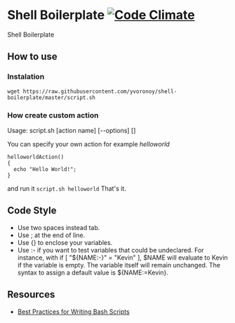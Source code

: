 # Shell Boilerplate [![Code Climate](https://codeclimate.com/github/yvoronoy/shell-boilerplate/badges/gpa.svg)](https://codeclimate.com/github/yvoronoy/shell-boilerplate)
Shell Boilerplate

## How to use
### Instalation
```
wget https://raw.githubusercontent.com/yvoronoy/shell-boilerplate/master/script.sh
```
### How create custom action
Usage:
  script.sh [action name] [--options] [<arguments>]

You can specify your own action for example _helloworld_
```
helloworldAction()
{
  echo "Hello World!";
}
```
and run it `script.sh helloworld`
That's it.

## Code Style
- Use two spaces instead tab.
- Use ; at the end of line.
- Use {} to enclose your variables.
- Use :- if you want to test variables that could be undeclared. For instance, with if [ "${NAME:-}" = "Kevin" ], $NAME will evaluate to Kevin if the variable is empty. The variable itself will remain unchanged. The syntax to assign a default value is ${NAME:=Kevin}.

## Resources
- [Best Practices for Writing Bash Scripts](http://kvz.io/blog/2013/11/21/bash-best-practices/)
